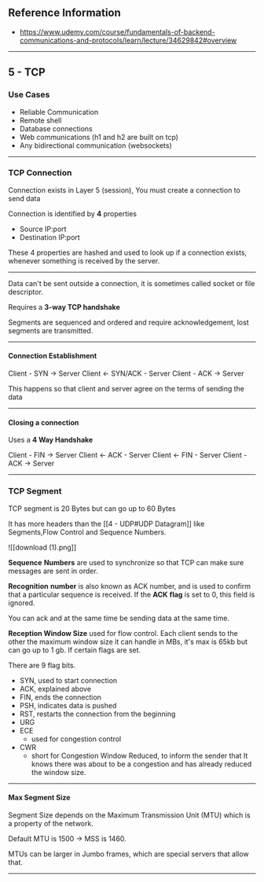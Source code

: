 ## Reference Information
- https://www.udemy.com/course/fundamentals-of-backend-communications-and-protocols/learn/lecture/34629842#overview

---
## 5 - TCP


### Use Cases

- Reliable Communication
- Remote shell
- Database connections
- Web communications (h1 and h2 are built on tcp)
- Any bidirectional communication (websockets)

---
### TCP Connection

Connection exists in Layer 5 (session), You must create a connection to send data

Connection is identified by **4** properties

- Source IP:port
- Destination IP:port

These 4 properties are hashed and used to look up if a connection exists, whenever something is received by the server.

---
Data can't be sent outside a connection, it is sometimes called socket or file descriptor.

Requires a **3-way TCP handshake**

Segments are sequenced and ordered and require acknowledgement, lost segments are transmitted.

---
#### Connection Establishment

Client - SYN -> Server
Client <- SYN/ACK - Server
Client - ACK -> Server

This happens so that client and server agree on the terms of sending the data

---
#### Closing a connection

Uses a **4 Way Handshake**

Client - FIN -> Server
Client <- ACK - Server
Client <- FIN - Server
Client - ACK -> Server

---
### TCP Segment

TCP segment is 20 Bytes but can go up to 60 Bytes

It has more headers than the [[4 - UDP#UDP Datagram]] like Segments,Flow Control and Sequence Numbers.



![[download (1).png]]

**Sequence** **Numbers** are used to synchronize so that TCP can make sure messages are sent in order.

**Recognition** **number** is also known as ACK number, and is used to confirm that a particular sequence is received. If the **ACK** **flag** is set to 0, this field is ignored.

You can ack and at the same time be sending data at the same time.

**Reception Window Size** used for flow control. Each client sends to the other the maximum window size it can handle in MBs, it's max is 65kb but can go up to 1 gb. If certain flags are set.

There are 9 flag bits.
- SYN, used to start connection 
- ACK, explained above
- FIN, ends the connection 
- PSH, indicates data is pushed
- RST, restarts the connection from the beginning 
- URG
- ECE
   - used for congestion control
- CWR
   - short for Congestion Window Reduced, to inform the sender that It knows there was about to be a congestion and has already reduced the window size.
---
#### Max Segment Size

Segment Size depends on the Maximum Transmission Unit (MTU) which is a property of the network.


Default MTU is 1500 -> MSS is 1460.

MTUs can be larger in Jumbo frames, which are special servers that allow that.

---



